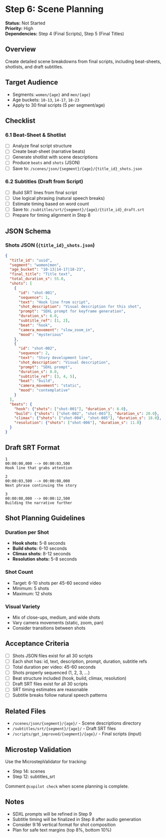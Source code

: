 # Step 6: Scene Planning

**Status:** Not Started  
**Priority:** High  
**Dependencies:** Step 4 (Final Scripts), Step 5 (Final Titles)

## Overview

Create detailed scene breakdowns from final scripts, including beat-sheets, shotlists, and draft subtitles.

## Target Audience
- Segments: `women/{age}` and `men/{age}`
- Age buckets: `10-13`, `14-17`, `18-23`
- Apply to 30 final scripts (5 per segment/age)

## Checklist

### 6.1 Beat-Sheet & Shotlist
- [ ] Analyze final script structure
- [ ] Create beat-sheet (narrative beats)
- [ ] Generate shotlist with scene descriptions
- [ ] Produce `beats` and `shots` (JSON)
- [ ] Save to: `/scenes/json/{segment}/{age}/{title_id}_shots.json`

### 6.2 Subtitles (Draft from Script)
- [ ] Build SRT lines from final script
- [ ] Use logical phrasing (natural speech breaks)
- [ ] Estimate timing based on word count
- [ ] Save to: `/subtitles/srt/{segment}/{age}/{title_id}_draft.srt`
- [ ] Prepare for timing alignment in Step 8

## JSON Schema

### Shots JSON (`{title_id}_shots.json`)
```json
{
  "title_id": "uuid",
  "segment": "women|men",
  "age_bucket": "10-13|14-17|18-23",
  "final_title": "Title text",
  "total_duration_s": 55.0,
  "shots": [
    {
      "id": "shot-001",
      "sequence": 1,
      "text": "Hook line from script",
      "shot_description": "Visual description for this shot",
      "prompt": "SDXL prompt for keyframe generation",
      "duration_s": 6.0,
      "subtitle_ref": [1, 2],
      "beat": "hook",
      "camera_movement": "slow_zoom_in",
      "mood": "mysterious"
    },
    {
      "id": "shot-002",
      "sequence": 2,
      "text": "Story development line",
      "shot_description": "Visual description",
      "prompt": "SDXL prompt",
      "duration_s": 8.0,
      "subtitle_ref": [3, 4, 5],
      "beat": "build",
      "camera_movement": "static",
      "mood": "contemplative"
    }
  ],
  "beats": {
    "hook": {"shots": ["shot-001"], "duration_s": 6.0},
    "build": {"shots": ["shot-002", "shot-003"], "duration_s": 20.0},
    "climax": {"shots": ["shot-004", "shot-005"], "duration_s": 18.0},
    "resolution": {"shots": ["shot-006"], "duration_s": 11.0}
  }
}
```

## Draft SRT Format

```srt
1
00:00:00,000 --> 00:00:03,500
Hook line that grabs attention

2
00:00:03,500 --> 00:00:08,000
Next phrase continuing the story

3
00:00:08,000 --> 00:00:12,500
Building the narrative further
```

## Shot Planning Guidelines

### Duration per Shot
- **Hook shots:** 5-8 seconds
- **Build shots:** 6-10 seconds
- **Climax shots:** 8-12 seconds
- **Resolution shots:** 5-8 seconds

### Shot Count
- Target: 6-10 shots per 45-60 second video
- Minimum: 5 shots
- Maximum: 12 shots

### Visual Variety
- Mix of close-ups, medium, and wide shots
- Vary camera movements (static, zoom, pan)
- Consider transitions between shots

## Acceptance Criteria

- [ ] Shots JSON files exist for all 30 scripts
- [ ] Each shot has: id, text, description, prompt, duration, subtitle refs
- [ ] Total duration per video: 45-60 seconds
- [ ] Shots properly sequenced (1, 2, 3, ...)
- [ ] Beat structure included (hook, build, climax, resolution)
- [ ] Draft SRT files exist for all 30 scripts
- [ ] SRT timing estimates are reasonable
- [ ] Subtitle breaks follow natural speech patterns

## Related Files

- `/scenes/json/{segment}/{age}/` - Scene descriptions directory
- `/subtitles/srt/{segment}/{age}/` - Draft SRT files
- `/scripts/gpt_improved/{segment}/{age}/` - Final scripts (input)

## Microstep Validation

Use the MicrostepValidator for tracking:
- Step 14: scenes
- Step 12: subtitles_srt

Comment `@copilot check` when scene planning is complete.

## Notes

- SDXL prompts will be refined in Step 9
- Subtitle timing will be finalized in Step 8 after audio generation
- Consider 9:16 vertical format for shot composition
- Plan for safe text margins (top 8%, bottom 10%)
